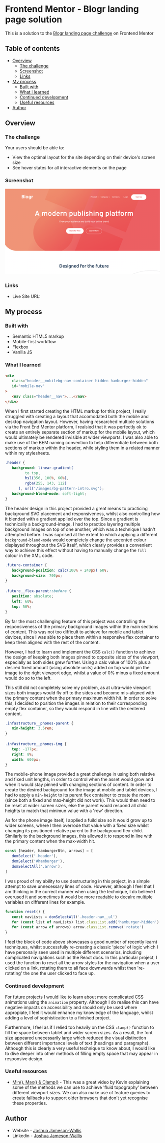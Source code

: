 # Frontend Mentor - Blogr landing page solution

This is a solution to the [Blogr landing page challenge](https://www.frontendmentor.io/challenges/blogr-landing-page-EX2RLAApP) on Frontend Mentor

## Table of contents

-  [Overview](#overview)
   -  [The challenge](#the-challenge)
   -  [Screenshot](#screenshot)
   -  [Links](#links)
-  [My process](#my-process)
   -  [Built with](#built-with)
   -  [What I learned](#what-i-learned)
   -  [Continued development](#continued-development)
   -  [Useful resources](#useful-resources)
-  [Author](#author)

## Overview

### The challenge

Your users should be able to:

-  View the optimal layout for the site depending on their device's screen size
-  See hover states for all interactive elements on the page

### Screenshot

![](./Screenshot.png)

### Links

-  Live Site URL:

## My process

### Built with

-  Semantic HTML5 markup
-  Mobile-first workflow
-  Flexbox
-  Vanilla JS

### What I learned

```html
<div
   class="header__mobilebg-nav-container hidden hamburger-hidden"
   id="mobile-nav"
>
   <nav class="header__nav">...</nav>
</div>
```

When I first started creating the HTML markup for this project, I really struggled with creating a layout that accomodated both the mobile and desktop navigation layout. However, having researched multiple solutions via the Front End Mentor platform, I realsied that it was perfectly ok to create an entirely separate section of markup for the mobile layout, which would ultimately be rendered invisible at wider viewports. I was also able to make use of the BEM naming convention to help differentiate between both sections of markup within the header, while styling them in a related manner within my stylesheets.

```css
.header {
   background: linear-gradient(
         to top,
         hsl(356, 100%, 66%),
         rgba(255, 143, 112)
      ), url('/images/bg-pattern-intro.svg');
   background-blend-mode: soft-light;
}
```

The header design in this project provided a great means to practicing background SVG placement and responsiveness, whilst also controlling how it blended with a gradient applied over the top. Since a gradient is technically a background-image, I had to practice layering multiple background images on top of one another, which was a technique I hadn't attempted before. I was suprised at the extent to which applying a different `background-blend-mode` would completely change the accented colour displayed throughout the SVG itself, which clearly provides a convenient way to achieve this effect without having to manually change the `fill` colour in the XML code.

```css
.future-container {
   background-position: calc(100% + 240px) 60%;
   background-size: 700px;
}

.future__flex-parent::before {
   position: absolute;
   left: 60%;
   top: 50%;
}
```

By far the most challenging feature of this project was controlling the responsiveness of the primary background images within the main sections of content. This was not too difficult to achieve for mobile and tablet devices, since I was able to place them within a responsive flex container to keep them aligned with the rest of the content.

However, I had to learn and implement the CSS `calc()` function to achieve the design of keeping both images pinned to opposite sides of the viewport, especially as both sides grew further. Using a calc value of 100% plus a desired fixed amount (using absolute units) added on top would pin the image to the right viewport edge, whilst a value of 0% minus a fixed amount would do so to the left.

This still did not completely solve my problem, as at ultra-wide viewport sizes both images would fly off to the sides and become mis-aligned with the primary content when the primary maximum width hit. In order to solve this, I decided to position the images in relation to their corresponding empty flex container, so they would respond in line with the centered content.

```css
.infastructure__phones-parent {
   min-height: 3.5rem;
}

.infastructure__phones-img {
   top: -177px;
   right: 8%;
   width: 600px;
}
```

The mobile-phone image provided a great challenge in using both relative and fixed unit lengths, in order to control when the asset would grow and when it would stay pinned with changing sections of content. In order to create the desired background for the image at mobile and tablet devices, I had to apply a `min-height` to its parent flex container to create the room (since both a fixed and max-height did not work). This would then need to be reset at wider screen sizes, else the parent would respond all child heights to match that minimun value with a 'row' direction.

As for the phone image itself, I applied a fuild size so it would grow up to wider screens, where I then overrode that value with a fixed size whilst changing its positioned-relative parent to the background flex-child. Similarly to the background images, this allowed it to respond in line with the primary content when the max-width hit.

```js
const [header, hamburgerBtn, arrows] = [
   domSelect('.header'),
   domSelect('#hamburger'),
   domSelectAll('.arrow'),
]
```

I was proud of my ability to use destructuring in this project, in a simple attempt to save unnecessary lines of code. However, although I feel that I am thinking in the correct manner when using the technique, I do believe I overused it and sometimes it would be more readable to decalre multiple variables on different lines for example.

```js
function reset() {
   const navLists = domSelectAll('.header-nav__ul')
   for (const list of navLists) list.classList.add('hamburger-hidden')
   for (const arrow of arrows) arrow.classList.remove('rotate')
}
```

I feel the block of code above showcases a good number of recently learnt techniques, whilst successfully re-creating a classic 'piece' of logic which I have personally seen used in multiple different scenarios, including complicated navigations such as the React docs. In this particular project, I used the function to reset all the arrow styles for the navigation when a user clicked on a link, rotating them to all face downwards whilst then 're-rotating' the one the user clicked to face up.

### Continued development

For future projects I would like to learn about more complicated CSS animations using the `animation` property. Although I do realise this can have negative impacts on accessibility and should only be used where appropiate, I feel it would enhance my knowledge of the language, whilst adding a level of sophistication to a finished project.

Furthermore, I feel as if I relied too heavily on the CSS `clamp()` function to fill the space between tablet and wider screen sizes. As a result, the font size appeared unecessarily large which reduced the visual distinction between different importance levels of text (headings and paragraphs). Although this is clearly a very useful technique to know about, I would like to dive deeper into other methods of filling empty space that may appear in responsive design.

### Useful resources

-  [Min(), Max() & Clamp()](https://www.youtube.com/watch?v=U9VF-4euyRo&ab_channel=KevinPowell) - This was a great video by Kevin explaining some of the methods we can use to achieve 'fluid topography' between different viewport sizes. We can also make use of feature queries to create fallbacks to support older browsers that don't yet recognise these properties.

## Author

-  Website - [Joshua Jameson-Wallis](https://joshuajamesonwallis.com)
-  Linkedin - [Joshua Jameson-Wallis](https://www.linkedin.com/in/joshua-jameson-wallis/)
